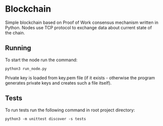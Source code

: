 # Blockchain

Simple blockchain based on Proof of Work consensus mechanism written in Python.
Nodes use TCP protocol to exchange data about current state of the chain.

## Running

To start the node run the command:

```console
python3 run_node.py
```

Private key is loaded from key.pem file (if it exists - otherwise the program generates private keys and creates such a file itself).

## Tests

To run tests run the following command in root project directory:

```console
python3 -m unittest discover -s tests
```
